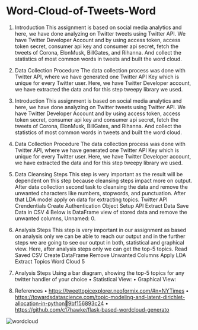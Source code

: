 # Word-Cloud-of-Tweets-Word
1. Introduction 
This assignment is based on social media analytics and here, we have done analyzing on Twitter tweets
using Twitter API. We have Twitter Developer Account and by using access token, access token secret, 
consumer api key and consumer api secret, fetch the tweets of Corona, ElonMusk, BillGates, and 
Rihanna. And collect the statistics of most common words in tweets and built the word cloud.
2. Data Collection Procedure 
The data collection process was done with Twitter API, where we have generated one Twitter API Key 
which is unique for every Twitter user. Here, we have Twitter Developer account, we have extracted 
the data and for this step tweepy library we used.

1. Introduction 
This assignment is based on social media analytics and here, we have done analyzing on Twitter tweets
using Twitter API. We have Twitter Developer Account and by using access token, access token secret, 
consumer api key and consumer api secret, fetch the tweets of Corona, ElonMusk, BillGates, and 
Rihanna. And collect the statistics of most common words in tweets and built the word cloud.
2. Data Collection Procedure 
The data collection process was done with Twitter API, where we have generated one Twitter API Key 
which is unique for every Twitter user. Here, we have Twitter Developer account, we have extracted 
the data and for this step tweepy library we used.
3. Data Cleansing Steps
This step is very important as the result will be dependent on this step because cleansing steps impact 
more on output. After data collection second task to cleansing the data and remove the unwanted 
characters like numbers, stopwords, and punctuation. After that LDA model apply on data for 
extracting topics.
Twitter API Crendentials
Create Authentication Object
Setup API
Extract Data
Save Data in CSV
4
Below is DataFrame view of stored data and remove the unwanted columns, Unnamed: 0.
4. Analysis Steps
This step is very important in our assignment as based on analysis only we can be able to reach our 
output and in the further steps we are going to see our output in both, statistical and graphical view. 
Here, after analysis steps only we can get the top-5 topics.
Read Saved CSV
Create DataFrame
Remove Unwanted Columns
Apply LDA
Extract Topics 
Word Cloud
5
5. Analysis Steps Using a bar diagram, showing the top-5 topics for any twitter handler of 
 your choice 
• Statistical View:
• Graphical View:
6. References 
• https://tweettopicexplorer.neoformix.com/#n=NYTimes
• https://towardsdatascience.com/topic-modeling-and-latent-dirichlet-allocation-in-python9bf156893c24
• https://github.com/c17hawke/flask-based-wordcloud-generato

![wordcloud](https://user-images.githubusercontent.com/54304418/170316403-11c49d45-9c58-42ad-bdff-c9f337cfc99b.jpg)

